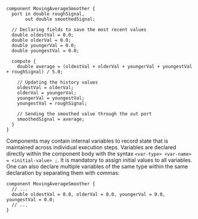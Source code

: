 <!-- (c) https://github.com/MontiCore/monticore -->

```montiarc
component MovingAverageSmoother {
  port in double roughSignal,
       out double smoothedSignal;

  // Declaring fields to save the most recent values
  double oldestVal = 0.0;
  double olderVal = 0.0;
  double youngerVal = 0.0;
  double youngestVal = 0.0;

  compute {
    double average = (oldestVal + olderVal + youngerVal + youngestVal + roughSignal) / 5.0;
    
    // Updating the history values
    oldestVal = olderVal;
    olderVal = youngerVal;
    youngerVal = youngestVal; 
    youngestVal = roughSignal;

    // Sending the smoothed value through the out port
    smoothedSignal = average;
  }
}
```

Components may contain internal variables to record state that is maintained 
across individual execution steps.
Variables are declared directly within the component body with the syntax 
`<var-type> <var-name> = <initial-value> ;`.
It is mandatory to assign initial values to all variables.
One can also declare multiple variables of the same type within the same 
declaration by separating them with commas:
```montiarc
component MovingAverageSmoother {
  // ...
  double oldestVal = 0.0, olderVal = 0.0, youngerVal = 0.0, youngestVal = 0.0;
  // ...
}
```
